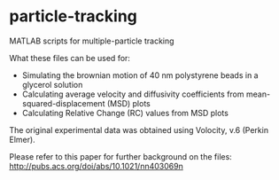 particle-tracking
=================

MATLAB scripts for multiple-particle tracking

What these files can be used for:
- Simulating the brownian motion of 40 nm polystyrene beads in a glycerol solution
- Calculating average velocity and diffusivity coefficients from mean-squared-displacement (MSD) plots
- Calculating Relative Change (RC) values from MSD plots

The original experimental data was obtained using Volocity, v.6 (Perkin Elmer).

Please refer to this paper for further background on the files:
http://pubs.acs.org/doi/abs/10.1021/nn403069n



